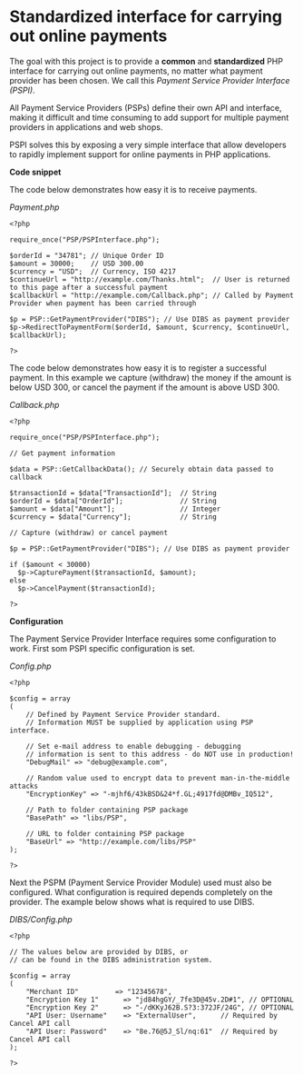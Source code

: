 # Standardized interface for carrying out online payments

The goal with this project is to provide a **common** and **standardized**
PHP interface for carrying out online payments, no matter what payment
provider has been chosen.
We call this *Payment Service Provider Interface (PSPI)*.

All Payment Service Providers (PSPs) define their own API and interface,
making it difficult and time consuming to add support for multiple payment
providers in applications and web shops.

PSPI solves this by exposing a very simple interface that allow developers
to rapidly implement support for online payments in PHP applications.

**Code snippet**

The code below demonstrates how easy it is to receive payments.

*Payment.php*
```
<?php

require_once("PSP/PSPInterface.php");

$orderId = "34781"; // Unique Order ID
$amount = 30000;    // USD 300.00
$currency = "USD";  // Currency, ISO 4217
$continueUrl = "http://example.com/Thanks.html";  // User is returned to this page after a successful payment
$callbackUrl = "http://example.com/Callback.php"; // Called by Payment Provider when payment has been carried through

$p = PSP::GetPaymentProvider("DIBS"); // Use DIBS as payment provider
$p->RedirectToPaymentForm($orderId, $amount, $currency, $continueUrl, $callbackUrl);

?>
```

The code below demonstrates how easy it is to register a successful payment.
In this example we capture (withdraw) the money if the amount is below USD 300,
or cancel the payment if the amount is above USD 300.

*Callback.php*
```
<?php

require_once("PSP/PSPInterface.php");

// Get payment information

$data = PSP::GetCallbackData(); // Securely obtain data passed to callback

$transactionId = $data["TransactionId"];  // String
$orderId = $data["OrderId"];              // String
$amount = $data["Amount"];                // Integer
$currency = $data["Currency"];            // String

// Capture (withdraw) or cancel payment

$p = PSP::GetPaymentProvider("DIBS"); // Use DIBS as payment provider

if ($amount < 30000)
  $p->CapturePayment($transactionId, $amount);
else
  $p->CancelPayment($transactionId);

?>
```

**Configuration**

The Payment Service Provider Interface requires some configuration to work.
First som PSPI specific configuration is set.

*Config.php*
```
<?php

$config = array
(
	// Defined by Payment Service Provider standard.
	// Information MUST be supplied by application using PSP interface.

	// Set e-mail address to enable debugging - debugging
	// information is sent to this address - do NOT use in production!
	"DebugMail" => "debug@example.com",
	
	// Random value used to encrypt data to prevent man-in-the-middle attacks
	"EncryptionKey" => "-mjhf6/43kBSD&24*f.GL;4917fd@DMBv_IQ512",
	
	// Path to folder containing PSP package
	"BasePath" => "libs/PSP",
	
	// URL to folder containing PSP package
	"BaseUrl" => "http://example.com/libs/PSP"
);

?>
```

Next the PSPM (Payment Service Provider Module) used must also be configured.
What configuration is required depends completely on the provider. The example
below shows what is required to use DIBS.

*DIBS/Config.php*
```
<?php

// The values below are provided by DIBS, or
// can be found in the DIBS administration system.

$config = array
(
	"Merchant ID"         => "12345678",
	"Encryption Key 1"		=> "jd84hgGY/_7fe3D@45v.2D#1", // OPTIONAL
	"Encryption Key 2"		=> "-/dKKyJ62B.S?3:372JF/24G", // OPTIONAL
	"API User: Username"	=> "ExternalUser",      // Required by Cancel API call
	"API User: Password"	=> "8e.76@5J_Sl/nq:61"  // Required by Cancel API call
);

?>
```
